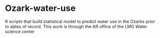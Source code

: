 # Ozark-water-use
R scripts that build statistical model to predict water use in the Ozarks prior to dates of record. This work is through the AR office of the LMG Water science center

